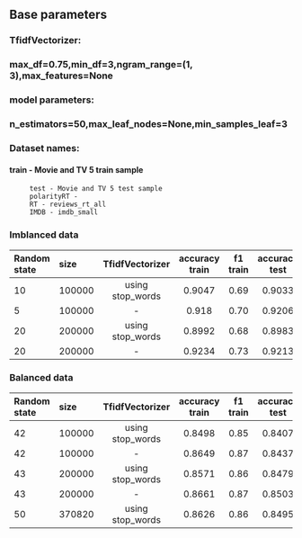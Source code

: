 ## Base parameters
### TfidfVectorizer:
### max_df=0.75,min_df=3,ngram_range=(1, 3),max_features=None
### model parameters:
### n_estimators=50,max_leaf_nodes=None,min_samples_leaf=3

###   Dataset names:
#### train - Movie and TV 5 train sample
         test - Movie and TV 5 test sample
         polarityRT - 
         RT - reviews_rt_all
         IMDB - imdb_small

### Imblanced data

|Random state| size | TfidfVectorizer | accuracy train | f1 train|accuracy test | f1 test|acc_polarityRT|f1_polarityRT|acc RT|f1 RT|acc IMDB|f1 IMDB|
|:------------|:----|:--------------:|:-------------:|:------:|:------------:|:------:|:------------:|:-----------:|:-----:|:---:|:-------:|:------:|
| 10 |100000|using stop_words|0.9047|0.69|0.9033|0.69|0.6095|0.40|0.6948|0.38|0.8523|0.85|
| 5 |100000| - |0.918|0.70|0.9206|0.71|0.5541|0.21| 0.6627|0.20|0.8417|0.83|
| 20 |200000|using stop_words|0.8992|0.68|0.8983|0.69|0.6234|0.45|0.7003|0.42|0.8553|0.86|
|20|200000| - |0.9234|0.73|0.9213|0.73|0.5762|0.29|0.6759|0.27|0.8539|0.85|

### Balanced data

|Random state| size | TfidfVectorizer | accuracy train | f1 train|accuracy test | f1 test|acc_polarityRT|f1_polarityRT|acc RT|f1 RT|acc IMDB|f1 IMDB|
|:------------|:----|:--------------:|:-------------:|:------:|:------------:|:------:|:------------:|:-----------:|:-----:|:---:|:-------:|:------:|
|42|100000|using stop_words|0.8498|0.85|0.8407|0.60|0.6454|0.51|0.7112|0.48|0.821|0.84|
|42|100000| - |0.8649|0.87|0.8437|0.61|0.6138|0.42|0.6932|0.39|0.8175|0.84|
|43|200000|using stop_words|0.8571|0.86|0.8479|0.62|0.6656|0.56|0.7182|0.52|0.8224|0.84|
|43|200000| - |0.8661|0.87|0.8503|0.63| - | - |0.704|0.43| - | - |
|50|370820|using stop_words|0.8626|0.86|0.8495|0.62|0.6734|0.57| - | - | - | - |




















